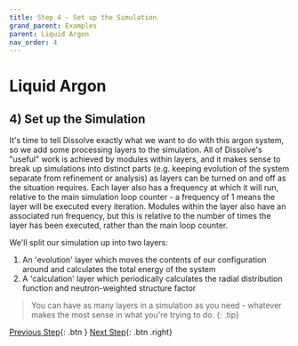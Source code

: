 ```yaml
---
title: Step 4 - Set up the Simulation
grand_parent: Examples
parent: Liquid Argon
nav_order: 4
---
```

# Liquid Argon

## 4) Set up the Simulation

It's time to tell Dissolve exactly what we want to do with this argon system, so we add some processing layers to the simulation. All of Dissolve's "useful" work is achieved by modules within layers, and it makes sense to break up simulations into distinct parts (e.g. keeping evolution of the system separate from refinement or analysis) as layers can be turned on and off as the situation requires. Each layer also has a frequency at which it will run, relative to the main simulation loop counter - a frequency of 1 means the layer will be executed every iteration. Modules within the layer also have an associated run frequency, but this is relative to the number of times the layer has been executed, rather than the main loop counter.

We'll split our simulation up into two layers:

1. An 'evolution' layer which moves the contents of our configuration around and calculates the total energy of the system
2. A 'calculation' layer which periodically calculates the radial distribution function and neutron-weighted structure factor

> You can have as many layers in a simulation as you need - whatever makes the most sense in what you're trying to do.
{: .tip}

[Previous Step](step3.md){: .btn }   [Next Step](step4a.md){: .btn .right}
